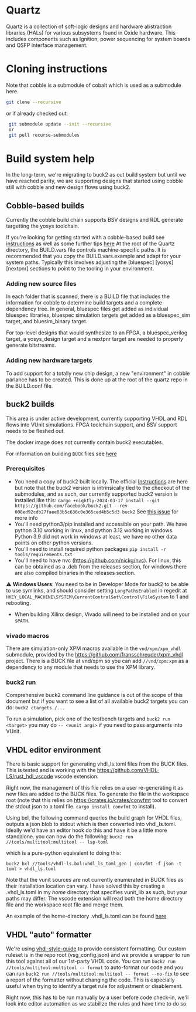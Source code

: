 # Quartz

Quartz is a collection of soft-logic designs and hardware abstraction libraries
(HALs) for various subsystems found in Oxide hardware. This includes components
such as Ignition, power sequencing for system boards and QSFP interface
management.

# Cloning instructions
Note that cobble is a submodule of cobalt which is used as a submodule here.
```sh
git clone --recursive
```
or if already checked out:

```sh
 git submodule update --init --recursive
 or
 git pull recurse-submodules
```

# Build system help
In the long-term, we're migrating to buck2 as out build system but until we have
reached parity, we are supporting designs that started using cobble still with
cobble and new design flows using buck2.

## Cobble-based builds
Currently the cobble build chain supports BSV designs and RDL generate
targetting the yosys toolchain.

If you're looking for getting started with a cobble-based build see
[instructions](COBALT_README.md) as well as some further tips
[here](hdl/projects/gimlet/sequencer/README.md) At the root of the Quartz
directory, the BUILD.vars file controls machine-specific paths. It is
recommended that you copy the BUILD.vars.example and adapt for your system
paths. Typically this involves adjusting the [bluespec] [yosys] [nextpnr]
sections to point to the tooling in your environment.

### Adding new source files
In each folder that is scanned, there is a BUILD file that includes the
information for cobble to determine build targets and a complete dependency
tree. In general, bluespec files get added as individual bluespec libraries,
bluespec simulation targets get added as a bluespec_sim target, and
bluesim_binary target.

For top-level designs that would synthesize to an FPGA, a bluespec_verilog
target, a yosys_design target and a nextpnr target are needed to properly
generate bitstreams.

### Adding new hardware targets
To add support for a totally new chip design, a new "environment" in cobble
parlance has to be created. This is done up at the root of the quartz repo in
the BUILD.conf file.

## buck2 builds
This area is under active development, currently supporting VHDL and RDL flows
into VUnit simulations.  FPGA toolchain support, and BSV support needs to be
fleshed out.

The docker image does not currently contain buck2 executables.

For information on building `BUCK` files see [here](BUCK_RULES.md)

### Prerequisites
- You need a copy of buck2 built locally. The official 
[Instructions](https://buck2.build/docs/getting_started/) are here but note that the buck2 version
is intrinsically tied to the checkout of the submodules, and as such, our currently supported
buck2 version is installed like this:
`cargo +nightly-2024-03-17 install --git https://github.com/facebook/buck2.git --rev 008ed92cdb27faee83b5c636c0e365ced4b5c5d3 buck2`
See [this issue](https://github.com/facebook/buck2/issues/468) for more info
- You'll need python3/pip installed and accessible on your path. We have python 3.10
working in linux, and python 3.12 working in windows. Python 3.9 did not work in 
windows at least, we have no other data points on other python versions.
- You'll need to install required python packages `pip install -r tools/requirements.txt`
- You'll need to have nvc (https://github.com/nickg/nvc). For linux, this can be obtained as a .deb
from the releases section, for windows there are also compiled binaries in the releases section.

:warning: **Windows Users**: You need to be in Developer Mode for buck2 to be
able to use symlinks, and should consider setting `LongPathsEnabled` in regedit at
`HKEY_LOCAL_MACHINE\SYSTEM\CurrentControlSet\Control\FileSystem` to 1 and rebooting.

- When building Xilinx design, Vivado will need to be installed and on your `$PATH`.

### vivado macros
There are simulation-only XPM macros available in the `vnd/xpm/xpm_vhdl` submodule, provided
by the https://github.com/fransschreuder/xpm_vhdl project.
There is a BUCK file at vnd/xpm so you can add `//vnd/xpm:xpm` as a dependency to any
module that needs to use the XPM library.

### buck2 run
Comprehensive buck2 command line guidance is out of the scope of this document
but if you want to see a list of all available buck2 targets you can do: `buck2 ctargets /...`

To run a simulation, pick one of the testbench targets and `buck2 run <target>` you may do
`-- <vunit args>` if you need to pass arguments into VUnit.

## VHDL editor environment
There is basic support for generating vhdl_ls.toml files from the BUCK files.  This is tested and
is working with the https://github.com/VHDL-LS/rust_hdl_vscode vscode extension.

Right now, the management of this file relies on a user re-generating it as new files are
added to the BUCK files.  To generate the file in the workspace root (note that this relies
on https://crates.io/crates/convfmt tool to convert the stdout json to a toml file. 
`cargo install convfmt` to install).

Using bxl, the following command queries the build graph for VHDL files, outputs a
json blob to stdout which is then converted into vhdl_ls.toml.  Ideally we'd have an
editor hook do this and have it be a little more standalone.
you can now do the following:
`buck2 run //tools/multitool:multitool -- lsp-toml`

which is a pure-python equivalent to doing this:

`buck2 bxl //tools/vhdl-ls.bxl:vhdl_ls_toml_gen | convfmt -f json -t toml > vhdl_ls.toml`

Note that the vunit sources are not currently enumerated in BUCK files as their installation
location can vary.  I have solved this by creating a .vhdl_ls.toml in my *home* directory that
specifies vunit_lib as such, but your paths may differ.  The vscode extension will read both the 
home directory file and the workspace root file and merge them.

An example of the home-directory .vhdl_ls.toml can be found [here](docs/README.md)

## VHDL "auto" formatter
We're using [vhdl-style-guide](https://vhdl-style-guide.readthedocs.io/) to provide
consistent formatting. Our custom ruleset is in the repo root (vsg_config.json) and we provide a wrapper to run this tool against all of our 1st-party VHDL code.
You can run `buck2 run //tools/multitool:multitool -- format` to auto-format our code 
and you can run `buck2 run //tools/multitool:multitool -- format --no-fix` to see a
report of the formatter without changing the code. This is especially useful when 
trying to identify a target rule for adjustment or disablement.

Right now, this has to be run manually by a user before code check-in, we'll look
into editor automation as we stabilize the rules and have time to do so.